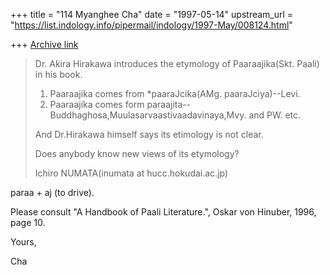 +++
title = "114 Myanghee Cha"
date = "1997-05-14"
upstream_url = "https://list.indology.info/pipermail/indology/1997-May/008124.html"

+++
[Archive link](https://list.indology.info/pipermail/indology/1997-May/008124.html)

> 
>  Dr. Akira Hirakawa introduces the etymology of Paaraajika(Skt. Paali) in
> his book.
> 
>  1) Paaraajika comes from *paaraJcika(AMg. paaraJciya)--Levi.
>  2) Paaraajika comes form
> paraajita--Buddhaghosa,Muulasarvaastivaadavinaya,Mvy. and PW. etc.
> 
> And Dr.Hirakawa himself says its etimology is not clear.
> 
> Does anybody know new views of its etymology? 
> 
> Ichiro NUMATA(inumata at hucc.hokudai.ac.jp) 
> 
> 

paraa + aj (to drive).

Please consult "A Handbook of Paali Literature.", Oskar von Hinuber, 1996,
page 10.

Yours,

Cha




